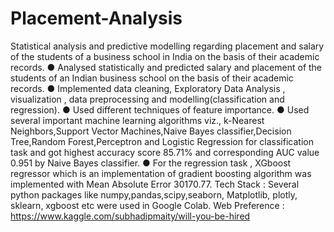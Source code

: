 # Placement-Analysis
Statistical analysis and predictive modelling regarding placement and salary of the students of a business school in India on the basis of their academic records. 
● Analysed statistically and predicted salary and placement of the students of an Indian business school
on the basis of their academic records.
● Implemented data cleaning, Exploratory Data Analysis , visualization , data preprocessing and
modelling(classification and regression).
● Used different techniques of feature importance.
● Used several important machine learning algorithms viz., k-Nearest Neighbors,Support Vector
Machines,Naive Bayes classifier,Decision Tree,Random Forest,Perceptron and Logistic Regression for
classification task and got highest accuracy score 85.71% and corresponding AUC value 0.951 by Naive
Bayes classifier.
● For the regression task , XGboost regressor which is an implementation of gradient boosting algorithm was
implemented with Mean Absolute Error 30170.77.
 Tech Stack : Several python packages like numpy,pandas,scipy,seaborn,
Matplotlib, plotly, sklearn, xgboost etc were used in Google Colab.
Web Preference : https://www.kaggle.com/subhadipmaity/will-you-be-hired
